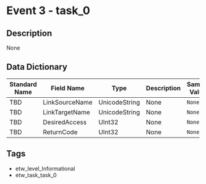 # Event 3 - task_0

## Description
None

## Data Dictionary
|Standard Name|Field Name|Type|Description|Sample Value|
|---|---|---|---|---|
|TBD|LinkSourceName|UnicodeString|None|`None`|
|TBD|LinkTargetName|UnicodeString|None|`None`|
|TBD|DesiredAccess|UInt32|None|`None`|
|TBD|ReturnCode|UInt32|None|`None`|

## Tags
* etw_level_Informational
* etw_task_task_0